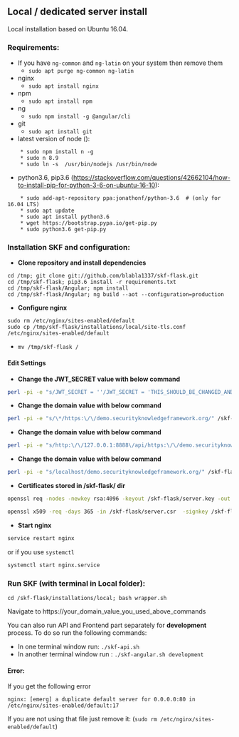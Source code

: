 ## Local / dedicated server install

Local installation based on Ubuntu 16.04.

### Requirements:
- If you have `ng-common` and `ng-latin` on your system then remove them
    + `sudo apt purge ng-common ng-latin`
- nginx
    + `sudo apt install nginx`
- npm
    + `sudo apt install npm`
- ng
    + `sudo npm install -g @angular/cli`
- git
    + `sudo apt install git`
- latest version of node ():
```
    * sudo npm install n -g
    * sudo n 8.9
    * sudo ln -s  /usr/bin/nodejs /usr/bin/node
```

- python3.6, pip3.6 (https://stackoverflow.com/questions/42662104/how-to-install-pip-for-python-3-6-on-ubuntu-16-10):
```
    * sudo add-apt-repository ppa:jonathonf/python-3.6  # (only for 16.04 LTS)
    * sudo apt update
    * sudo apt install python3.6
    * wget https://bootstrap.pypa.io/get-pip.py
    * sudo python3.6 get-pip.py
```

### Installation SKF and configuration:

* __Clone repository and install dependencies__

```
cd /tmp; git clone git://github.com/blabla1337/skf-flask.git
cd /tmp/skf-flask; pip3.6 install -r requirements.txt
cd /tmp/skf-flask/Angular; npm install
cd /tmp/skf-flask/Angular; ng build --aot --configuration=production
```

* __Configure nginx__

```
sudo rm /etc/nginx/sites-enabled/default
sudo cp /tmp/skf-flask/installations/local/site-tls.conf /etc/nginx/sites-enabled/default
```

* `mv /tmp/skf-flask /`

#### Edit Settings

* __Change the JWT_SECRET value with below command__

```bash
perl -pi -e "s/JWT_SECRET = ''/JWT_SECRET = 'THIS_SHOULD_BE_CHANGED_AND_RANDOM'/" /skf-flask/skf/settings.py
```

* __Change the domain value with below command__

```bash
perl -pi -e "s/\*/https:\/\/demo.securityknowledgeframework.org/" /skf-flask/skf/settings.py
```

* __Change the domain value with below command__

```bash
perl -pi -e "s/http:\/\/127.0.0.1:8888\/api/https:\/\/demo.securityknowledgeframework.org\/api/" /skf-flask/Angular/src/environments/environment.prod.ts
```

* __Change the domain value with below command__

```bash
perl -pi -e "s/localhost/demo.securityknowledgeframework.org/" /skf-flask/installations/local/skf-angular.sh
```

* __Certificates stored in /skf-flask/ dir__

```bash
openssl req -nodes -newkey rsa:4096 -keyout /skf-flask/server.key -out /skf-flask/server.csr  -subj "/CN=OWASP-SKF"
```

```bash
openssl x509 -req -days 365 -in /skf-flask/server.csr  -signkey /skf-flask/server.key -out /skf-flask/server.pem
```

* __Start nginx__

```bash
service restart nginx
```
or if you use `systemctl`

```bash
systemctl start nginx.service
```


### Run SKF (with terminal in Local folder):

```
cd /skf-flask/installations/local; bash wrapper.sh
```

Navigate to https://your_domain_value_you_used_above_commands

You can also run API and Frontend part separately for __development__ process. To do so run the following commands:

* In one terminal window run: `./skf-api.sh`
* In another terminal window run : `./skf-angular.sh development`

#### Error:

If you get the following error

```
nginx: [emerg] a duplicate default server for 0.0.0.0:80 in /etc/nginx/sites-enabled/default:17
```

If you are not using that file just remove it: (```sudo rm /etc/nginx/sites-enabled/default```)

